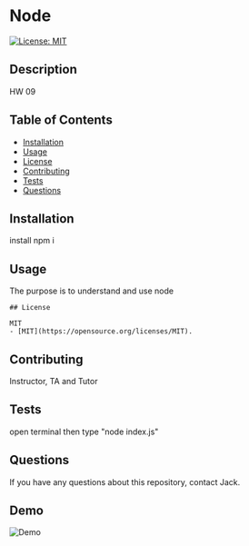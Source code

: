 # Node

  [![License: MIT](https://img.shields.io/badge/License-MIT-yellow.svg)](https://opensource.org/licenses/MIT)

  ## Description
  HW 09

  ## Table of Contents
  - [Installation](#installation)
  - [Usage](#usage)
  - [License](#license)
  - [Contributing](#contributing)
  - [Tests](#tests)
  - [Questions](#questions)

  ## Installation
  install npm i 

  ## Usage
  The purpose is to understand and use node

  
    ## License

    MIT
    - [MIT](https://opensource.org/licenses/MIT).
    

  ## Contributing
  Instructor, TA and Tutor

  ## Tests
  open terminal then type "node index.js"

  ## Questions
  If you have any questions about this repository, contact Jack.

  ## Demo
  ![Demo](./Develop/Demo/Demo-gif.gif)
  